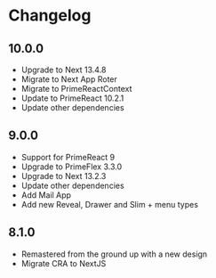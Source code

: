 # Changelog

## 10.0.0

-   Upgrade to Next 13.4.8
-   Migrate to Next App Roter
-   Migrate to PrimeReactContext
-   Update to PrimeReact 10.2.1
-   Update other dependencies

## 9.0.0

-   Support for PrimeReact 9
-   Upgrade to PrimeFlex 3.3.0
-   Upgrade to Next 13.2.3
-   Update other dependencies
-   Add Mail App
-   Add new Reveal, Drawer and Slim + menu types

## 8.1.0

-   Remastered from the ground up with a new design
-   Migrate CRA to NextJS
